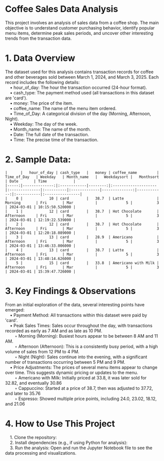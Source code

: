 # Coffee Sales Data Analysis
This project involves an analysis of sales data from a coffee shop. The main objective is to understand customer purchasing behavior, identify popular menu items, determine peak sales periods, and uncover other interesting trends from the transaction data.
  
  # 1. Data Overview
The dataset used for this analysis contains transaction records for coffee and other beverages sold between March 1, 2024, and March 3, 2025. Each record includes the following details:    
  &nbsp;&nbsp;&nbsp;&nbsp;• hour_of_day: The hour the transaction occurred (24-hour format).    
  &nbsp;&nbsp;&nbsp;&nbsp;• cash_type: The payment method used (all transactions in this dataset are 'card').    
  &nbsp;&nbsp;&nbsp;&nbsp;• money: The price of the item.    
  &nbsp;&nbsp;&nbsp;&nbsp;• coffee_name: The name of the menu item ordered.    
  &nbsp;&nbsp;&nbsp;&nbsp;• Time_of_Day: A categorical division of the day (Morning, Afternoon, Night).    
  &nbsp;&nbsp;&nbsp;&nbsp;• Weekday: The day of the week.    
  &nbsp;&nbsp;&nbsp;&nbsp;• Month_name: The name of the month.    
  &nbsp;&nbsp;&nbsp;&nbsp;• Date: The full date of the transaction.    
  &nbsp;&nbsp;&nbsp;&nbsp;• Time: The precise time of the transaction.    

  # 2. Sample Data:
  
    |      |   hour_of_day | cash_type   |   money | coffee_name         | Time_of_Day   | Weekday   | Month_name   |   Weekdaysort |   Monthsort | Date       | Time            |
    |-----:|--------------:|:------------|--------:|:--------------------|:--------------|:----------|:-------------|--------------:|------------:|:-----------|:----------------|
    |    0 |            10 | card        |   38.7  | Latte               | Morning       | Fri       | Mar          |             5 |           3 | 2024-03-01 | 10:15:50.520000 |
    |    1 |            12 | card        |   38.7  | Hot Chocolate       | Afternoon     | Fri       | Mar          |             5 |           3 | 2024-03-01 | 12:19:22.539000 |
    |    2 |            12 | card        |   38.7  | Hot Chocolate       | Afternoon     | Fri       | Mar          |             5 |           3 | 2024-03-01 | 12:20:18.089000 |
    |    3 |            13 | card        |   28.9  | Americano           | Afternoon     | Fri       | Mar          |             5 |           3 | 2024-03-01 | 13:46:33.006000 |
    |    4 |            13 | card        |   38.7  | Latte               | Afternoon     | Fri       | Mar          |             5 |           3 | 2024-03-01 | 13:48:14.626000 |
    |    5 |            15 | card        |   33.8  | Americano with Milk | Afternoon     | Fri       | Mar          |             5 |           3 | 2024-03-01 | 15:39:47.726000 |

  # 3. Key Findings & Observations
From an initial exploration of the data, several interesting points have emerged:  
&nbsp;&nbsp;&nbsp;&nbsp;• Payment Method: All transactions within this dataset were paid by 'card'.  
&nbsp;&nbsp;&nbsp;&nbsp;• Peak Sales Times: Sales occur throughout the day, with transactions recorded as early as 7 AM and as late as 10 PM.  
&nbsp;&nbsp;&nbsp;&nbsp;&nbsp;&nbsp;&nbsp;&nbsp;◦ Morning (Morning): Busiest hours appear to be between 8 AM and 11 AM.  
&nbsp;&nbsp;&nbsp;&nbsp;&nbsp;&nbsp;&nbsp;&nbsp;◦ Afternoon (Afternoon): This is a consistently busy period, with a high volume of sales from 12 PM to 4 PM.  
&nbsp;&nbsp;&nbsp;&nbsp;&nbsp;&nbsp;&nbsp;&nbsp;◦ Night (Night): Sales continue into the evening, with a significant number of transactions occurring between 5 PM and 9 PM.  
&nbsp;&nbsp;&nbsp;&nbsp;• Price Adjustments: The prices of several menu items appear to change over time. This suggests dynamic pricing or updates to the menu.  
&nbsp;&nbsp;&nbsp;&nbsp;&nbsp;&nbsp;&nbsp;&nbsp;◦ Americano with Milk: Initially priced at 33.8, it was later sold for 32.82, and eventually 30.86  
&nbsp;&nbsp;&nbsp;&nbsp;&nbsp;&nbsp;&nbsp;&nbsp;◦ Cappuccino: Started at a price of 38.7, then was adjusted to 37.72, and later to 35.76  
&nbsp;&nbsp;&nbsp;&nbsp;&nbsp;&nbsp;&nbsp;&nbsp;◦ Espresso: Showed multiple price points, including 24.0, 23.02, 18.12, and 21.06  
  # 4. How to Use This Project
  &nbsp;&nbsp;&nbsp;&nbsp;1. Clone the repository:  
  &nbsp;&nbsp;&nbsp;&nbsp;2. Install dependencies (e.g., if using Python for analysis):  
  &nbsp;&nbsp;&nbsp;&nbsp;3. Run the analysis: Open and run the Jupyter Notebook file to see the data processing and visualizations.  
